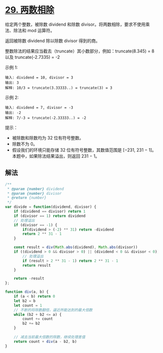 # [29. 两数相除](https://leetcode-cn.com/problems/divide-two-integers/)
给定两个整数，被除数 dividend 和除数 divisor。将两数相除，要求不使用乘法、除法和 mod 运算符。

返回被除数 dividend 除以除数 divisor 得到的商。

整数除法的结果应当截去（truncate）其小数部分，例如：truncate(8.345) = 8 以及 truncate(-2.7335) = -2

 

示例 1:
```
输入: dividend = 10, divisor = 3
输出: 3
解释: 10/3 = truncate(3.33333..) = truncate(3) = 3
```
示例 2:
```
输入: dividend = 7, divisor = -3
输出: -2
解释: 7/-3 = truncate(-2.33333..) = -2
```

提示：

* 被除数和除数均为 32 位有符号整数。
* 除数不为 0。
* 假设我们的环境只能存储 32 位有符号整数，其数值范围是 [−231,  231 − 1]。本题中，如果除法结果溢出，则返回 231 − 1。

## 解法
```js
/**
 * @param {number} dividend
 * @param {number} divisor
 * @return {number}
 */
var divide = function(dividend, divisor) {
    if (dividend == divisor) return 1
    if (divisor == 1) return dividend
    // 处理溢出
    if (divisor == -1) {
        if(dividend > (-2) ** 31) return -dividend
        return 2 ** 31 - 1
    }

    const result = div(Math.abs(dividend), Math.abs(divisor))
    if ((dividend > 0 && divisor > 0) || (dividend < 0 && divisor < 0)) {
        // 处理溢出
        if (result > 2 ** 31 - 1) return 2 ** 31 - 1
        return result
    }

    return -result
};

function div(a, b) {
    if (a < b) return 0
    let b2 = b
    let count = 1
    // 不断的将除数翻倍，逼近所能达到的最大倍数
    while (b2 + b2 <= a) {
        count += count
        b2 += b2
    }
    
    // 减去当前最大倍数的除数，继续处理差值
    return count + div(a - b2, b)
}
```
